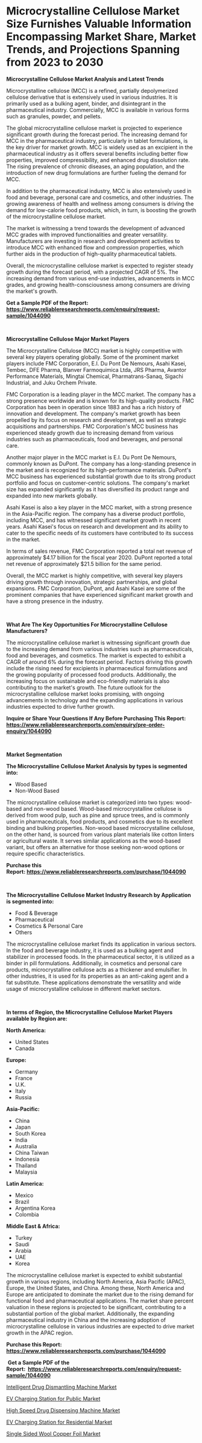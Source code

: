 <p><h1>Microcrystalline Cellulose Market Size Furnishes Valuable Information Encompassing Market Share, Market Trends, and Projections Spanning from 2023 to 2030</h1></p><p><strong>Microcrystalline Cellulose Market Analysis and Latest Trends</strong></p>
<p><p>Microcrystalline cellulose (MCC) is a refined, partially depolymerized cellulose derivative that is extensively used in various industries. It is primarily used as a bulking agent, binder, and disintegrant in the pharmaceutical industry. Commercially, MCC is available in various forms such as granules, powder, and pellets.</p><p>The global microcrystalline cellulose market is projected to experience significant growth during the forecast period. The increasing demand for MCC in the pharmaceutical industry, particularly in tablet formulations, is the key driver for market growth. MCC is widely used as an excipient in the pharmaceutical industry as it offers several benefits including better flow properties, improved compressibility, and enhanced drug dissolution rate. The rising prevalence of chronic diseases, an aging population, and the introduction of new drug formulations are further fueling the demand for MCC.</p><p>In addition to the pharmaceutical industry, MCC is also extensively used in food and beverage, personal care and cosmetics, and other industries. The growing awareness of health and wellness among consumers is driving the demand for low-calorie food products, which, in turn, is boosting the growth of the microcrystalline cellulose market.</p><p>The market is witnessing a trend towards the development of advanced MCC grades with improved functionalities and greater versatility. Manufacturers are investing in research and development activities to introduce MCC with enhanced flow and compression properties, which further aids in the production of high-quality pharmaceutical tablets.</p><p>Overall, the microcrystalline cellulose market is expected to register steady growth during the forecast period, with a projected CAGR of 5%. The increasing demand from various end-use industries, advancements in MCC grades, and growing health-consciousness among consumers are driving the market's growth.</p></p>
<p><strong>Get a Sample PDF of the Report:&nbsp; <a href="https://www.reliableresearchreports.com/enquiry/request-sample/1044090">https://www.reliableresearchreports.com/enquiry/request-sample/1044090</a></strong></p>
<p>&nbsp;</p>
<p><strong>Microcrystalline Cellulose Major Market Players</strong></p>
<p><p>The Microcrystalline Cellulose (MCC) market is highly competitive with several key players operating globally. Some of the prominent market players include FMC Corporation, E.I. Du Pont De Nemours, Asahi Kasei, Tembec, DFE Pharma, Blanver Farmoquimica Ltda, JRS Pharma, Avantor Performance Materials, Mingtai Chemical, Pharmatrans-Sanaq, Sigachi Industrial, and Juku Orchem Private.</p><p>FMC Corporation is a leading player in the MCC market. The company has a strong presence worldwide and is known for its high-quality products. FMC Corporation has been in operation since 1883 and has a rich history of innovation and development. The company's market growth has been propelled by its focus on research and development, as well as strategic acquisitions and partnerships. FMC Corporation's MCC business has experienced steady growth due to increasing demand from various industries such as pharmaceuticals, food and beverages, and personal care.</p><p>Another major player in the MCC market is E.I. Du Pont De Nemours, commonly known as DuPont. The company has a long-standing presence in the market and is recognized for its high-performance materials. DuPont's MCC business has experienced substantial growth due to its strong product portfolio and focus on customer-centric solutions. The company's market size has expanded significantly as it has diversified its product range and expanded into new markets globally.</p><p>Asahi Kasei is also a key player in the MCC market, with a strong presence in the Asia-Pacific region. The company has a diverse product portfolio, including MCC, and has witnessed significant market growth in recent years. Asahi Kasei's focus on research and development and its ability to cater to the specific needs of its customers have contributed to its success in the market.</p><p>In terms of sales revenue, FMC Corporation reported a total net revenue of approximately $4.17 billion for the fiscal year 2020. DuPont reported a total net revenue of approximately $21.5 billion for the same period.</p><p>Overall, the MCC market is highly competitive, with several key players driving growth through innovation, strategic partnerships, and global expansions. FMC Corporation, DuPont, and Asahi Kasei are some of the prominent companies that have experienced significant market growth and have a strong presence in the industry.</p></p>
<p>&nbsp;</p>
<p><strong>What Are The Key Opportunities For Microcrystalline Cellulose Manufacturers?</strong></p>
<p><p>The microcrystalline cellulose market is witnessing significant growth due to the increasing demand from various industries such as pharmaceuticals, food and beverages, and cosmetics. The market is expected to exhibit a CAGR of around 6% during the forecast period. Factors driving this growth include the rising need for excipients in pharmaceutical formulations and the growing popularity of processed food products. Additionally, the increasing focus on sustainable and eco-friendly materials is also contributing to the market's growth. The future outlook for the microcrystalline cellulose market looks promising, with ongoing advancements in technology and the expanding applications in various industries expected to drive further growth.</p></p>
<p><strong>Inquire or Share Your Questions If Any Before Purchasing This Report: <a href="https://www.reliableresearchreports.com/enquiry/pre-order-enquiry/1044090">https://www.reliableresearchreports.com/enquiry/pre-order-enquiry/1044090</a></strong></p>
<p>&nbsp;</p>
<p><strong>Market Segmentation</strong></p>
<p><strong>The Microcrystalline Cellulose Market Analysis by types is segmented into:</strong></p>
<p><ul><li>Wood Based</li><li>Non-Wood Based</li></ul></p>
<p><p>The microcrystalline cellulose market is categorized into two types: wood-based and non-wood based. Wood-based microcrystalline cellulose is derived from wood pulp, such as pine and spruce trees, and is commonly used in pharmaceuticals, food products, and cosmetics due to its excellent binding and bulking properties. Non-wood based microcrystalline cellulose, on the other hand, is sourced from various plant materials like cotton linters or agricultural waste. It serves similar applications as the wood-based variant, but offers an alternative for those seeking non-wood options or require specific characteristics.</p></p>
<p><strong>Purchase this Report:&nbsp;<a href="https://www.reliableresearchreports.com/purchase/1044090">https://www.reliableresearchreports.com/purchase/1044090</a></strong></p>
<p>&nbsp;</p>
<p><strong>The Microcrystalline Cellulose Market Industry Research by Application is segmented into:</strong></p>
<p><ul><li>Food & Beverage</li><li>Pharmaceutical</li><li>Cosmetics & Personal Care</li><li>Others</li></ul></p>
<p><p>The microcrystalline cellulose market finds its application in various sectors. In the food and beverage industry, it is used as a bulking agent and stabilizer in processed foods. In the pharmaceutical sector, it is utilized as a binder in pill formulations. Additionally, in cosmetics and personal care products, microcrystalline cellulose acts as a thickener and emulsifier. In other industries, it is used for its properties as an anti-caking agent and a fat substitute. These applications demonstrate the versatility and wide usage of microcrystalline cellulose in different market sectors.</p></p>
<p>&nbsp;</p>
<p><strong>In terms of Region, the Microcrystalline Cellulose Market Players available by Region are:</strong></p>
<p>
    <p> <strong> North America: </strong>
        <ul>
            <li>United States</li>
            <li>Canada</li>
        </ul>
        </p> 
    <p> <strong> Europe: </strong>
        <ul>
            <li>Germany</li>
            <li>France</li>
            <li>U.K.</li>
            <li>Italy</li>
            <li>Russia</li>
        </ul>
        </p> 
    <p> <strong> Asia-Pacific: </strong>
        <ul>
            <li>China</li>
            <li>Japan</li>
            <li>South Korea</li>
            <li>India</li>
            <li>Australia</li>
            <li>China Taiwan</li>
            <li>Indonesia</li>
            <li>Thailand</li>
            <li>Malaysia</li>
        </ul>
        </p> 
    <p> <strong> Latin America: </strong>
        <ul>
            <li>Mexico</li>
            <li>Brazil</li>
            <li>Argentina Korea</li>
            <li>Colombia</li>
        </ul>
        </p> 
    <p> <strong> Middle East & Africa: </strong>
        <ul>
            <li>Turkey</li>
            <li>Saudi</li>
            <li>Arabia</li>
            <li>UAE</li>
            <li>Korea</li>
        </ul>
    </p>
    </p>
<p><p>The microcrystalline cellulose market is expected to exhibit substantial growth in various regions, including North America, Asia Pacific (APAC), Europe, the United States, and China. Among these, North America and Europe are anticipated to dominate the market due to the rising demand for functional food and pharmaceutical applications. The market share percent valuation in these regions is projected to be significant, contributing to a substantial portion of the global market. Additionally, the expanding pharmaceutical industry in China and the increasing adoption of microcrystalline cellulose in various industries are expected to drive market growth in the APAC region.</p></p>
<p><strong>Purchase this Report: <a href="https://www.reliableresearchreports.com/purchase/1044090">https://www.reliableresearchreports.com/purchase/1044090</a></strong></p>
<p>&nbsp;<strong>Get a Sample PDF of the Report:&nbsp;&nbsp;<a href="https://www.reliableresearchreports.com/enquiry/request-sample/1044090">https://www.reliableresearchreports.com/enquiry/request-sample/1044090</a></strong></p>
<p><strong></strong></p>
<p><p><a href="https://medium.com/@lindabrewer15/intelligent-drug-dismantling-machine-market-share-evolution-and-market-growth-trends-2023-2030-bf079f716781">Intelligent Drug Dismantling Machine Market</a></p><p><a href="https://medium.com/@joycelucas56/ev-charging-station-for-public-market-outlook-industry-overview-and-forecast-2023-to-2030-237679938455">EV Charging Station for Public Market</a></p><p><a href="https://medium.com/@margaretlee84/high-speed-drug-dispensing-machine-market-analysis-its-cagr-market-segmentation-and-global-60e44ad6e6c5">High Speed Drug Dispensing Machine Market</a></p><p><a href="https://medium.com/@emilywest91/ev-charging-station-for-residential-market-competitive-analysis-market-trends-and-forecast-to-31899995eced">EV Charging Station for Residential Market</a></p><p><a href="https://medium.com/@debramedina73/single-sided-wool-copper-foil-market-analysis-and-sze-forecasted-for-period-from-2023-to-2030-402b926d453d">Single Sided Wool Copper Foil Market</a></p></p>
